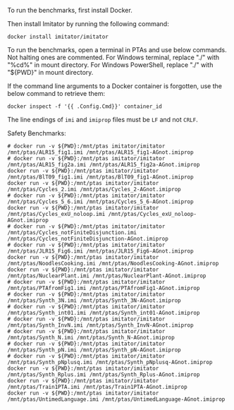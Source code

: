 To run the benchmarks, first install Docker.

Then install Imitator by running the following command:

    docker install imitator/imitator

To run the benchmarks, open a terminal in PTAs and use below commands. Not halting ones are commented. 
For Windows terminal, replace "./" with "%cd%" in mount directory.
For Windows PowerShell, replace "./" with "${PWD}" in mount directory.

If the command line arguments to a Docker container is forgotten, use the below command to retrieve them:

    docker inspect -f '{{ .Config.Cmd}}' container_id

The line endings of `imi` and `imiprop` files must be `LF` and not `CRLF`.

Safety Benchmarks:

    # docker run -v ${PWD}:/mnt/ptas imitator/imitator /mnt/ptas/ALR15_fig1.imi /mnt/ptas/ALR15_fig1-AGnot.imiprop
    # docker run -v ${PWD}:/mnt/ptas imitator/imitator /mnt/ptas/ALR15_fig2a.imi /mnt/ptas/ALR15_fig2a-AGnot.imiprop
    docker run -v ${PWD}:/mnt/ptas imitator/imitator /mnt/ptas/BlT09_fig1.imi /mnt/ptas/BlT09_fig1-AGnot.imiprop
    docker run -v ${PWD}:/mnt/ptas imitator/imitator /mnt/ptas/Cycles_2.imi /mnt/ptas/Cycles_2-AGnot.imiprop
    # docker run -v ${PWD}:/mnt/ptas imitator/imitator /mnt/ptas/Cycles_5_6.imi /mnt/ptas/Cycles_5_6-AGnot.imiprop
    docker run -v ${PWD}:/mnt/ptas imitator/imitator /mnt/ptas/Cycles_exU_noloop.imi /mnt/ptas/Cycles_exU_noloop-AGnot.imiprop
    # docker run -v ${PWD}:/mnt/ptas imitator/imitator /mnt/ptas/Cycles_notFiniteDisjunction.imi /mnt/ptas/Cycles_notFiniteDisjunction-AGnot.imiprop
    # docker run -v ${PWD}:/mnt/ptas imitator/imitator /mnt/ptas/JLR15_Fig6.imi /mnt/ptas/JLR15_Fig6-AGnot.imiprop
    docker run -v ${PWD}:/mnt/ptas imitator/imitator /mnt/ptas/NoodlesCooking.imi /mnt/ptas/NoodlesCooking-AGnot.imiprop
    docker run -v ${PWD}:/mnt/ptas imitator/imitator /mnt/ptas/NuclearPlant.imi /mnt/ptas/NuclearPlant-AGnot.imiprop
    # docker run -v ${PWD}:/mnt/ptas imitator/imitator /mnt/ptas/PTAfromFig1.imi /mnt/ptas/PTAfromFig1-AGnot.imiprop
    # docker run -v ${PWD}:/mnt/ptas imitator/imitator /mnt/ptas/Synth_3N.imi /mnt/ptas/Synth_3N-AGnot.imiprop
    # docker run -v ${PWD}:/mnt/ptas imitator/imitator /mnt/ptas/Synth_int01.imi /mnt/ptas/Synth_int01-AGnot.imiprop
    # docker run -v ${PWD}:/mnt/ptas imitator/imitator /mnt/ptas/Synth_InvN.imi /mnt/ptas/Synth_InvN-AGnot.imiprop
    # docker run -v ${PWD}:/mnt/ptas imitator/imitator /mnt/ptas/Synth_N.imi /mnt/ptas/Synth_N-AGnot.imiprop
    # docker run -v ${PWD}:/mnt/ptas imitator/imitator /mnt/ptas/Synth_pN.imi /mnt/ptas/Synth_pN-AGnot.imiprop
    # docker run -v ${PWD}:/mnt/ptas imitator/imitator /mnt/ptas/Synth_pNplusq.imi /mnt/ptas/Synth_pNplusq-AGnot.imiprop
    docker run -v ${PWD}:/mnt/ptas imitator/imitator /mnt/ptas/Synth_Rplus.imi /mnt/ptas/Synth_Rplus-AGnot.imiprop
    docker run -v ${PWD}:/mnt/ptas imitator/imitator /mnt/ptas/Train1PTA.imi /mnt/ptas/Train1PTA-AGnot.imiprop
    docker run -v ${PWD}:/mnt/ptas imitator/imitator /mnt/ptas/UntimedLanguage.imi /mnt/ptas/UntimedLanguage-AGnot.imiprop
